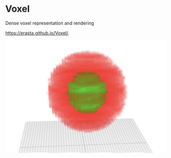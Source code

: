 # Voxel
Dense voxel representation and rendering

https://erasta.github.io/Voxel/.

![](images/voxels.png)
